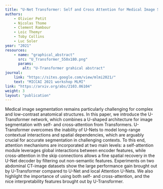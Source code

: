 ```yaml
---
title: "U-Net Transformer: Self and Cross Attention for Medical Image Segmentation"
authors:
    - Olivier Petit
    - Nicolas Thome
    - Clement Rambour
    - Loic Themyr
    - Toby Collins
    - Luc Soler
year: "2021"
resources:
    - name: "graphical_abstract"
      src: "U_Transformer_550x180.png"
      params:
        alt: "U-Transformer grahical abstract"      
journal:
    link: "https://sites.google.com/view/mlmi2021/"
    text: "MICCAI 2021 workshop MLMI"
link: "https://arxiv.org/abs/2103.06104"
weight: 3
layout: "publication"
---
```


Medical image segmentation remains particularly challenging for complex and low-contrast anatomical structures. In this paper, we introduce the U-Transformer network, which combines a U-shaped architecture for image segmentation with self- and cross-attention from Transformers. U-Transformer overcomes the inability of U-Nets to model long-range contextual interactions and spatial dependencies, which are arguably crucial for accurate segmentation in challenging contexts. To this end, attention mechanisms are incorporated at two main levels: a self-attention module leverages global interactions between encoder features, while cross-attention in the skip connections allows a fine spatial recovery in the U-Net decoder by filtering out non-semantic features. Experiments on two abdominal CT-image datasets show the large performance gain brought out by U-Transformer compared to U-Net and local Attention U-Nets. We also highlight the importance of using both self- and cross-attention, and the nice interpretability features brought out by U-Transformer.